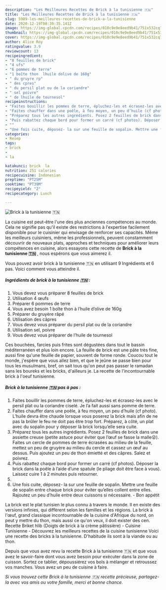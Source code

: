 ```yaml
---
description: "Les Meilleures Recettes de Brick à la tunisienne 🇹🇳"
title: "Les Meilleures Recettes de Brick à la tunisienne 🇹🇳"
slug: 5989-les-meilleures-recettes-de-brick-a-la-tunisienne
date: 2020-12-19T08:39:35.141Z
image: https://img-global.cpcdn.com/recipes/010c9e9e8eed9b41/751x532cq70/brick-a-la-tunisienne-🇹🇳-photo-principale-de-la-recette.jpg
thumbnail: https://img-global.cpcdn.com/recipes/010c9e9e8eed9b41/751x532cq70/brick-a-la-tunisienne-🇹🇳-photo-principale-de-la-recette.jpg
cover: https://img-global.cpcdn.com/recipes/010c9e9e8eed9b41/751x532cq70/brick-a-la-tunisienne-🇹🇳-photo-principale-de-la-recette.jpg
author: Alice Roy
ratingvalue: 3.9
reviewcount: 13
recipeingredient:
- "8 feuilles de brick"
- "4 ufs"
- "6 pommes de terre"
- "1 boîte thon  lhuile dolive de 160g"
- " du gruyre rp"
- " des cpres"
- " du persil plat ou de la coriandre"
- " sel poivre"
- " de lhuile de tournesol"
recipeinstructions:
- "Faites bouillir les pommes de terre, épluchez-les et écrasez-les avec le persil plat ou la coriandre ciselé. Je l’a fait aussi sans pomme de terre."
- "Faites chauffer dans une poêle, à feu moyen, un peu d’huile (cf photo). L’huile devra être chaude lorsque vous poserez la brick mais afin de ne pas la brûler le feu ne doit pas être trop fort. Préparez, à côté, un plat avec du sopalin pour y déposer là brick lorsqu’elle sera cuite."
- "Préparez tous les autres ingrédients. Posez 2 feuilles de brick dans une assiette creuse (petite astuce pour éviter que l’œuf se fasse la malle😜). Faites un cercle de pommes de terre écrasées au milieu de la feuille, mettez un peu de gruyère au milieu du cercle et cassez un œuf au dessus. Puis ajoutez un peu de thon émietté et des câpres. Salez et poivrez."
- "Puis rabattez chaque bord pour former un carré (cf photos). Déposer la brick dans la poêle à l’aide d’une spatule (le pliage doit être face à vous). Laissez cuire 1 à 2 minutes puis retourner."
- ""
- "Une fois cuite, déposez- la sur une feuille de sopalin. Mettre une feuille de sopalin entre chaque brick pour éviter qu’elles collent entre elles. Rajoutez un peu d’huile entre deux cuissons si nécessaire.  Bon appétit"
categories:
- Resep
tags:
- brick
- 
- la

katakunci: brick  la 
nutrition: 251 calories
recipecuisine: Indonesian
preptime: "PT25M"
cooktime: "PT39M"
recipeyield: "2"
recipecategory: Lunch

---
```



![Brick à la tunisienne 🇹🇳](https://img-global.cpcdn.com/recipes/010c9e9e8eed9b41/751x532cq70/brick-a-la-tunisienne-🇹🇳-photo-principale-de-la-recette.jpg)

La cuisine est peut-être l'une des plus anciennes compétences au monde. Cela ne signifie pas qu'il existe des restrictions à l'expertise facilement disponible pour le cuisinier qui envisage de renforcer ses capacités. Même les meilleurs cuisiniers, même les professionnels, peuvent constamment découvrir de nouveaux plats, approches et techniques pour améliorer leurs compétences en cuisine, alors essayons cette recette de <strong> Brick à la tunisienne 🇹🇳 </strong>, nous espérons que vous aimerez il.

<!--inarticleads1-->

Vous pouvez avoir brick à la tunisienne 🇹🇳 en utilisant 9 Ingrédients et 6 pas. Voici comment vous atteindre il.

##### Ingrédients de brick à la tunisienne 🇹🇳 :

1. Vous devez vous préparer 8 feuilles de brick
1. Utilisation 4 œufs
1. Préparer 6 pommes de terre
1. Vous avez besoin 1 boîte thon à l’huile d’olive de 160g
1. Préparer  du gruyère râpé
1. Utilisation  des câpres
1. Vous devez vous préparer  du persil plat ou de la coriandre
1. Utilisation  sel, poivre
1. Vous devez vous préparer  de l’huile de tournesol


Ces bouchées, farcies puis frites sont dégustées dans tout le bassin méditerranéen et plus loin encore. La feuille de brick est une pâte très fine, aussi fine qu&#39;une feuille de papier, souvent de forme ronde. Coucou tout le monde, j&#39;espère que vous allez bien, et que le jeûne se passe bien pour tous les musulmans, bref, on sait tous qu&#39;on peut pas passer le ramadan sans les boureks et les bricks, d&#39;ailleurs je. La recette de l&#39;incontournable brick à l&#39;oeuf tunisienne. 

<!--inarticleads2-->

##### Brick à la tunisienne 🇹🇳 pas à pas :

1. Faites bouillir les pommes de terre, épluchez-les et écrasez-les avec le persil plat ou la coriandre ciselé. Je l’a fait aussi sans pomme de terre.
1. Faites chauffer dans une poêle, à feu moyen, un peu d’huile (cf photo). L’huile devra être chaude lorsque vous poserez la brick mais afin de ne pas la brûler le feu ne doit pas être trop fort. Préparez, à côté, un plat avec du sopalin pour y déposer là brick lorsqu’elle sera cuite.
1. Préparez tous les autres ingrédients. Posez 2 feuilles de brick dans une assiette creuse (petite astuce pour éviter que l’œuf se fasse la malle😜). Faites un cercle de pommes de terre écrasées au milieu de la feuille, mettez un peu de gruyère au milieu du cercle et cassez un œuf au dessus. Puis ajoutez un peu de thon émietté et des câpres. Salez et poivrez.
1. Puis rabattez chaque bord pour former un carré (cf photos). Déposer la brick dans la poêle à l’aide d’une spatule (le pliage doit être face à vous). Laissez cuire 1 à 2 minutes puis retourner.
1. 
1. Une fois cuite, déposez- la sur une feuille de sopalin. Mettre une feuille de sopalin entre chaque brick pour éviter qu’elles collent entre elles. Rajoutez un peu d’huile entre deux cuissons si nécessaire.  - Bon appétit


La brick est le plat tunisien le plus connu à travers le monde. Il en existe des versions infinies, qui diffèrent selon les familles et les régions. La brick à l&#39;œuf, grand classique incontournable de la cuisine d&#39;Afrique du nord, on peut y mettre du thon, mais aussi ce qu&#39;on veux, il doit exister des cen. Recette Briket hlib (Doigts de brick à la crème pâtissière) - Cuisine Tunisienne - Découvrez les meilleurs recettes de la cuisine tunisienne Voici une recette des bricks à la tunisienne. D&#39;habitude ils sont à la viande ou au thon. 

<!--inarticleads1-->

<p>
Depuis que vous avez revu la recette Brick à la tunisienne 🇹🇳 et que vous avez le savoir-faire dont vous avez besoin pour exécuter dans la zone de cuisson. Sortez ce tablier, dépoussiérez vos bols à mélanger et retroussez vos manches. Vous avez un peu de cuisine à faire.
</p>

<p>
<i>Si vous trouvez cette Brick à la tunisienne 🇹🇳 recette précieuse, partagez-la avec vos amis ou votre famille, merci et bonne chance.</i>
</p>
